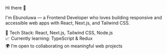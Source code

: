 Hi there 👋

I'm Ebunoluwa — a Frontend Developer who loves building responsive and accessible web apps with React, Next.js, and Tailwind CSS.

🔧 Tech Stack: React, Next.js, Tailwind CSS, Node.js  
📈 Currently learning: TypeScript & Redux  
🌍 I’m open to collaborating on meaningful web projects


